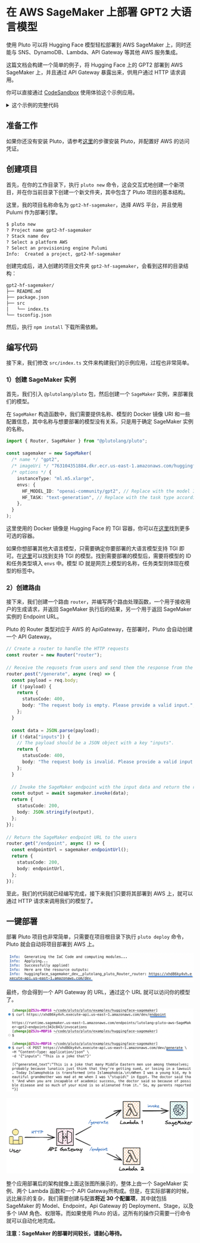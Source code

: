 # 在 AWS SageMaker 上部署 GPT2 大语言模型

使用 Pluto 可以将 Hugging Face 模型轻松部署到 AWS SageMaker 上，同时还能与 SNS、DynamoDB、Lambda、API Gateway 等其他 AWS 服务集成。

这篇文档会构建一个简单的例子，将 Hugging Face 上的 GPT2 部署到 AWS SageMaker 上，并且通过 API Gateway 暴露出来，供用户通过 HTTP 请求调用。

你可以直接通过 [CodeSandbox](https://codesandbox.io/p/devbox/gpt2-hf-sagemaker-27h3qh) 使用体验这个示例应用。

<details><summary>这个示例的完整代码</summary>

```typescript
import { Router, SageMaker } from "@plutolang/pluto";

/**
 * Deploy the GPT2 model on AWS SageMaker using the Hugging Face Text Generation Inference (TGI)
 * container. You can find suitable containers from:
 *
 * AWS Available Deep Learning Containers Images:
 * https://github.com/aws/deep-learning-containers/blob/master/available_images.md
 *
 * HuggingFace Text Generation Inference (TGI) Containers:
 * https://github.com/aws/deep-learning-containers/releases?q=tgi+AND+gpu&expanded=true
 */
const sagemaker = new SageMaker(
  "gpt2",
  "763104351884.dkr.ecr.us-east-1.amazonaws.com/huggingface-pytorch-tgi-inference:2.1.1-tgi1.4.0-gpu-py310-cu121-ubuntu20.04",
  {
    instanceType: "ml.m5.xlarge",
    envs: {
      HF_MODEL_ID: "openai-community/gpt2",
      HF_TASK: "text-generation",
    },
  }
);

// Create a router to handle the HTTP requests
const router = new Router("router");

// Receive the requsets from users and send them the response from the SageMaker endpoint.
router.post("/generate", async (req) => {
  const payload = req.body;
  if (!payload) {
    return {
      statusCode: 400,
      body: "The request body is empty. Please provide a valid input.",
    };
  }

  const data = JSON.parse(payload);
  if (!data["inputs"]) {
    // The payload should be a JSON object with a key "inputs".
    return {
      statusCode: 400,
      body: "The request body is invalid. Please provide a valid input.",
    };
  }

  // Invoke the SageMaker endpoint with the input data and return the response to the users.
  const output = await sagemaker.invoke(data);
  return {
    statusCode: 200,
    body: JSON.stringify(output),
  };
});

// Return the SageMaker endpoint URL to the users
router.get("/endpoint", async () => {
  const endpointUrl = sagemaker.endpointUrl();
  return {
    statusCode: 200,
    body: endpointUrl,
  };
});
```

</details>

## 准备工作

如果你还没有安装 Pluto，请参考[这里](https://github.com/pluto-lang/pluto#-quick-start)的步骤安装 Pluto，并配置好 AWS 的访问凭证。

## 创建项目

首先，在你的工作目录下，执行 `pluto new` 命令，这会交互式地创建一个新项目，并在你当前目录下创建一个新文件夹，其中包含了 Pluto 项目的基本结构。

这里，我的项目名称命名为 `gpt2-hf-sagemaker`，选择 AWS 平台，并且使用 Pulumi 作为部署引擎。

```
$ pluto new
? Project name gpt2-hf-sagemaker
? Stack name dev
? Select a platform AWS
? Select an provisioning engine Pulumi
Info:  Created a project, gpt2-hf-sagemaker
```

创建完成后，进入创建的项目文件夹 `gpt2-hf-sagemaker`，会看到这样的目录结构：

```
gpt2-hf-sagemaker/
├── README.md
├── package.json
├── src
│   └── index.ts
└── tsconfig.json
```

然后，执行 `npm install` 下载所需依赖。

## 编写代码

接下来，我们修改 `src/index.ts` 文件来构建我们的示例应用，过程也非常简单。

### 1）创建 SageMaker 实例

首先，我们引入 `@plutolang/pluto` 包，然后创建一个 `SageMaker` 实例，来部署我们的模型。

在 `SageMaker` 构造函数中，我们需要提供名称、模型的 Docker 镜像 URI 和一些配置信息，其中名称与想要部署的模型没有关系，只是用于确定 SageMaker 实例的名称。

```typescript
import { Router, SageMaker } from "@plutolang/pluto";

const sagemaker = new SageMaker(
  /* name */ "gpt2",
  /* imageUri */ "763104351884.dkr.ecr.us-east-1.amazonaws.com/huggingface-pytorch-tgi-inference:2.1.1-tgi1.4.0-gpu-py310-cu121-ubuntu20.04",
  /* options */ {
    instanceType: "ml.m5.xlarge",
    envs: {
      HF_MODEL_ID: "openai-community/gpt2", // Replace with the model ID you want to deploy
      HF_TASK: "text-generation", // Replace with the task type according to the model
    },
  }
);
```

这里使用的 Docker 镜像是 Hugging Face 的 TGI 容器，你可以在[这里](https://github.com/aws/deep-learning-containers/releases?q=tgi+AND+gpu&expanded=true)找到更多可选的容器。

如果你想部署其他大语言模型，只需要确定你要部署的大语言模型支持 TGI 即可。在[这里](https://huggingface.co/models?other=text-generation-inference)可以找到支持 TGI 的模型。找到需要部署的模型后，需要将模型的 ID 和任务类型填入 `envs` 中。模型 ID 就是网页上模型的名称，任务类型则体现在模型的标签中。

### 2）创建路由

接下来，我们创建一个路由 `router`，并编写两个路由处理函数，一个用于接收用户的生成请求，并返回 SageMaker 执行后的结果，另一个用于返回 SageMaker 实例的 Endpoint URL。

Pluto 的 Router 类型对应于 AWS 的 ApiGateway，在部署时，Pluto 会自动创建一个 API Gateway。

```typescript
// Create a router to handle the HTTP requests
const router = new Router("router");

// Receive the requsets from users and send them the response from the SageMaker endpoint.
router.post("/generate", async (req) => {
  const payload = req.body;
  if (!payload) {
    return {
      statusCode: 400,
      body: "The request body is empty. Please provide a valid input.",
    };
  }

  const data = JSON.parse(payload);
  if (!data["inputs"]) {
    // The payload should be a JSON object with a key "inputs".
    return {
      statusCode: 400,
      body: "The request body is invalid. Please provide a valid input.",
    };
  }

  // Invoke the SageMaker endpoint with the input data and return the response to the users.
  const output = await sagemaker.invoke(data);
  return {
    statusCode: 200,
    body: JSON.stringify(output),
  };
});

// Return the SageMaker endpoint URL to the users
router.get("/endpoint", async () => {
  const endpointUrl = sagemaker.endpointUrl();
  return {
    statusCode: 200,
    body: endpointUrl,
  };
});
```

至此，我们的代码就已经编写完成，接下来我们只要将其部署到 AWS 上，就可以通过 HTTP 请求来调用我们的模型了。

## 一键部署

部署 Pluto 项目也非常简单，只需要在项目根目录下执行 `pluto deploy` 命令，Pluto 就会自动将项目部署到 AWS 上。

![Deployment](../../public/assets/gpt2-hf-sagemaker-deployment.png)

最终，你会得到一个 API Gateway 的 URL，通过这个 URL 就可以访问你的模型了。

![Access](../../public/assets/gpt2-hf-sagemaker-access.png)

![Architecture](../../public/assets/gpt2-hf-sagemaker-arch.png)

整个应用部署后的架构就像上面这张图所展示的，整体上由一个 SageMaker 实例、两个 Lambda 函数和一个 API Gateway所构成。但是，在实际部署的时候，远比展示的复杂，我们需要创建与配置**将近 30 个配置项**，其中就包括 SageMaker 的 Model、Endpoint，Api Gateway 的 Deployment、Stage，以及多个 IAM 角色、权限等。而如果使用 Pluto 的话，这所有的操作只需要一行命令就可以自动化地完成。

**注意：SageMaker 的部署时间较长，请耐心等待。**
